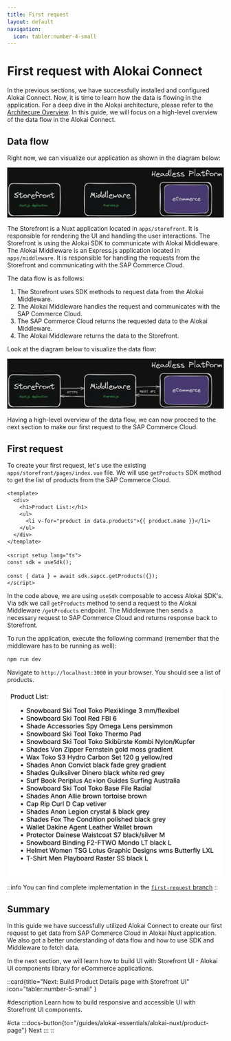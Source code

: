 ```yaml
---
title: First request
layout: default
navigation:
  icon: tabler:number-4-small
---
```


# First request with Alokai Connect

In the previous sections, we have successfully installed and configured Alokai Connect. Now, it is time to learn how the data is flowing in the application. For a deep dive in the Alokai architecture, please refer to the [Architecure Overview](/general/basics/architecture). In this guide, we will focus on a high-level overview of the data flow in the Alokai Connect.

## Data flow

Right now, we can visualize our application as shown in the diagram below:

![Alokai Application](./images/alokai-app-1.webp)

The Storefront is a Nuxt application located in `apps/storefront`. It is responsible for rendering the UI and handling the user interactions. The Storefront is using the Alokai SDK to communicate with Alokai Middleware. The Alokai Middleware is an Express.js application located in `apps/middleware`. It is responsible for handling the requests from the Storefront and communicating with the SAP Commerce Cloud.

The data flow is as follows:

1. The Storefront uses SDK methods to request data from the Alokai Middleware.
2. The Alokai Middleware handles the request and communicates with the SAP Commerce Cloud.
3. The SAP Commerce Cloud returns the requested data to the Alokai Middleware.
4. The Alokai Middleware returns the data to the Storefront.

Look at the diagram below to visualize the data flow:

![Alokai Data Flow](./images/alokai-app-2.webp)

Having a high-level overview of the data flow, we can now proceed to the next section to make our first request to the SAP Commerce Cloud.

## First request

To create your first request, let's use the existing `apps/storefront/pages/index.vue` file. We will use `getProducts` SDK method to get the list of products from the SAP Commerce Cloud.

```vue
<template>
  <div>
    <h1>Product List:</h1>
    <ul>
      <li v-for="product in data.products">{{ product.name }}</li>
    </ul>
  </div>
</template>

<script setup lang="ts">
const sdk = useSdk();

const { data } = await sdk.sapcc.getProducts({});
</script>
```

In the code above, we are using `useSdk` composable to access Alokai SDK's. Via sdk we call `getProducts` method to send a request to the Alokai Middleware `/getProducts` endpoint. The Middleware then sends a necessary request to SAP Commerce Cloud and returns response back to Storefront.

To run the application, execute the following command (remember that the middleware has to be running as well):

```bash
npm run dev
```

Navigate to `http://localhost:3000` in your browser. You should see a list of products.

![First Request](./images/alokai-app-3.webp)

::info
You can find complete implementation in the [`first-request` branch](https://github.com/vuestorefront-community/nuxt-starter/tree/first-request)
::

## Summary

In this guide we have successfully utilized Alokai Connect to create our first request to get data from SAP Commerce Cloud in Alokai Nuxt application. We also got a better understanding of data flow and how to use SDK and Middleware to fetch data. 

In the next section, we will learn how to build UI with Storefront UI - Alokai UI components library for eCommerce applications.

::card{title="Next: Build Product Details page with Storefront UI" icon="tabler:number-5-small" }

#description
Learn how to build responsive and accessible UI with Storefront UI components.

#cta
:::docs-button{to="/guides/alokai-essentials/alokai-nuxt/product-page"}
Next
:::
::